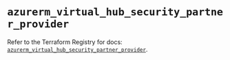 # `azurerm_virtual_hub_security_partner_provider`

Refer to the Terraform Registry for docs: [`azurerm_virtual_hub_security_partner_provider`](https://registry.terraform.io/providers/hashicorp/azurerm/4.48.0/docs/resources/virtual_hub_security_partner_provider).
